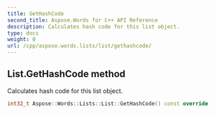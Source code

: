 ```yaml
---
title: GetHashCode
second_title: Aspose.Words for C++ API Reference
description: Calculates hash code for this list object. 
type: docs
weight: 0
url: /cpp/aspose.words.lists/list/gethashcode/
---
```

## List.GetHashCode method


Calculates hash code for this list object.

```cpp
int32_t Aspose::Words::Lists::List::GetHashCode() const override
```

